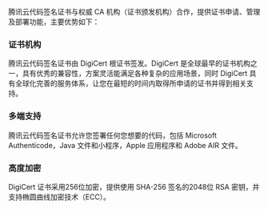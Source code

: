 腾讯云代码签名证书与权威 CA 机构（证书颁发机构）合作，提供证书申请、管理及部署功能，主要优势如下：

### 证书机构
腾讯云代码签名证书由 DigiCert 根证书签发。DigiCert 是全球最早的证书机构之一，具有优秀的兼容性，方案灵活能满足各种复杂的应用场景，同时 DigiCert 具有全球化完善的服务体系，让您在最短的时间内取得所申请的证书并得到相关支持。

### 多端支持
腾讯云代码签名证书允许您签署任何您想要的代码，包括 Microsoft Authenticode，Java 文件和小程序，Apple 应用程序和 Adobe AIR 文件。

### 高度加密
DigiCert 证书采用256位加密，提供使用 SHA-256 签名的2048位 RSA 密钥，并支持椭圆曲线加密技术（ECC）。
